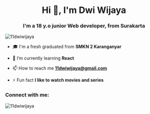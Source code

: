 <h1 align="center">Hi 👋, I'm Dwi Wijaya</h1>
<h3 align="center">I'm a 18 y.o junior Web developer, from Surakarta</h3>

<p align="left"> <img src="https://komarev.com/ghpvc/?username=11dwiwijaya&label=Profile%20views&color=0e75b6&style=flat" alt="11dwiwijaya" /> </p>

- 🎓 I'm a fresh graduated from **SMKN 2 Karanganyar**

- 🌱 I’m currently learning **React**

- 📫 How to reach me **11dwiwijaya@gmail.com**

- ⚡ Fun fact **I like to watch movies and series**

<h3 align="left">Connect with me:</h3>
<p align="left">
</p>

<p><img align="center" src="https://github-readme-stats.vercel.app/api/top-langs?username=11dwiwijaya&show_icons=true&locale=en&layout=compact" alt="11dwiwijaya" /></p>
